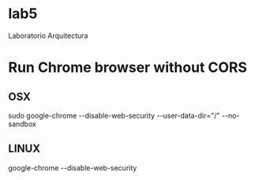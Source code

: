 # lab5
Laboratorio Arquitectura

# Run Chrome browser without CORS

## OSX
sudo google-chrome --disable-web-security --user-data-dir="/" --no-sandbox

## LINUX
google-chrome --disable-web-security
